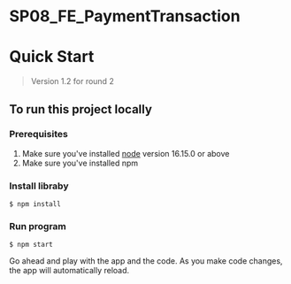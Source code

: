 # SP08_FE_PaymentTransaction

# Quick Start
>
> Version 1.2 for round 2
>

## To run this project locally
### Prerequisites
1. Make sure you've installed [node] version 16.15.0 or above
2. Make sure you've installed npm 

### Install libraby
```
$ npm install

```

### Run program
```
$ npm start

```

Go ahead and play with the app and the code. As you make code changes, the app will automatically reload.

[react]: https://reactjs.org/
[create-near-app]: https://github.com/near/create-near-app
[node.js]: https://nodejs.org/en/download/package-manager/
[jest]: https://jestjs.io/
[near accounts]: https://docs.near.org/docs/concepts/account
[near wallet]: https://wallet.testnet.near.org/
[near-cli]: https://github.com/near/near-cli
[gh-pages]: https://github.com/tschaub/gh-pages
[php]: https://www.php.net/downloads.php
[postgresql lts version]: https://www.postgresql.org/download/
[docker]: https://www.docker.com/
[node]: https://nodejs.org/en/download/
